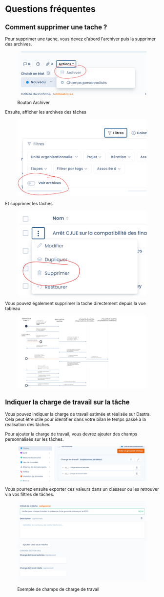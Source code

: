 # Questions fréquentes

## Comment supprimer une tache ?&#x20;

Pour supprimer une tache, vous devez d'abord l'archiver puis la supprimer des archives.&#x20;

<figure><img src="../../.gitbook/assets/image (4) (2).png" alt=""><figcaption><p>Bouton Archiver</p></figcaption></figure>

Ensuite, afficher les archives des tâches

<figure><img src="../../.gitbook/assets/image (1) (4) (1).png" alt=""><figcaption></figcaption></figure>

Et supprimer les tâches

<figure><img src="../../.gitbook/assets/image (5) (1) (2) (1).png" alt=""><figcaption></figcaption></figure>

Vous pouvez également supprimer la tache directement depuis la vue tableau

<figure><img src="../../.gitbook/assets/image (3) (2).png" alt=""><figcaption></figcaption></figure>

## Indiquer la charge de travail sur la tâche

Vous pouvez indiquer la charge de travail estimée et réalisée sur Dastra. Cela peut être utile pour identifier dans votre bilan le temps passé à la réalisation des tâches.&#x20;

Pour ajouter la charge de travail, vous devrez ajouter des champs personnalisés sur les tâches.&#x20;

&#x20;

<figure><img src="../../.gitbook/assets/image (4) (4).png" alt=""><figcaption></figcaption></figure>

Vous pourrez ensuite exporter ces valeurs dans un classeur ou les retrouver via vos filtres de tâches.

<figure><img src="../../.gitbook/assets/image (1) (1) (6).png" alt=""><figcaption><p>Exemple de champs de charge de travail</p></figcaption></figure>
